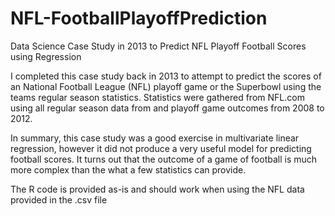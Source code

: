 # NFL-FootballPlayoffPrediction
Data Science Case Study in 2013 to Predict NFL Playoff Football Scores using Regression

I completed this case study back in 2013 to attempt to predict the scores of an National Football League (NFL) playoff game or the Superbowl using the teams regular season statistics.  Statistics were gathered from NFL.com using all regular season data from and playoff game outcomes from 2008 to 2012.

In summary, this case study was a good exercise in multivariate linear regression, however it did not produce a very useful model for predicting football scores.  It turns out that the outcome of a game of football is much more complex than the what a few statistics can provide.

The R code is provided as-is and should work when using the NFL data provided in the .csv file
